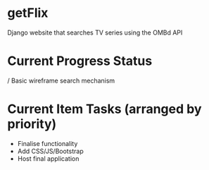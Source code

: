 # getFlix
Django website that searches TV series using the OMBd API

# Current Progress Status
/ Basic wireframe search mechanism

# Current Item Tasks (arranged by priority)
- Finalise functionality
- Add CSS/JS/Bootstrap
- Host final application
